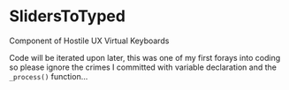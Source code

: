 # SlidersToTyped
Component of Hostile UX Virtual Keyboards

Code will be iterated upon later, this was one of my first forays into coding so please ignore the crimes I committed with variable declaration and the `_process()` function...
